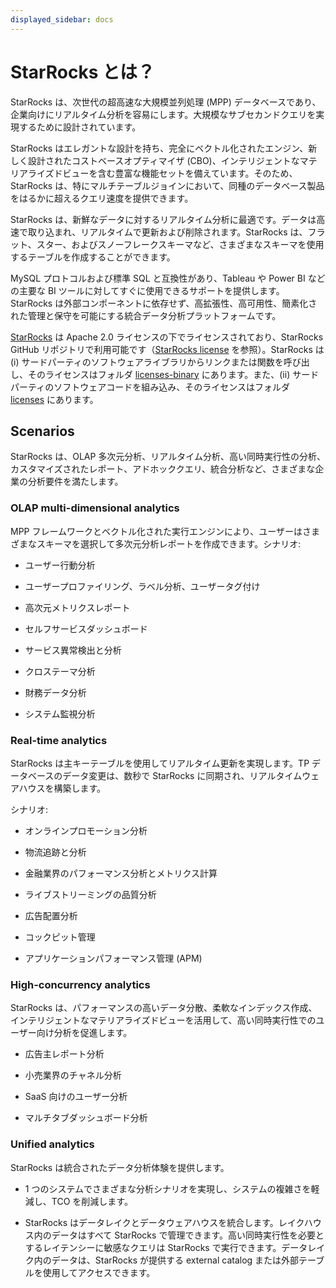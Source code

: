 ```yaml
---
displayed_sidebar: docs
---
```


# StarRocks とは？

StarRocks は、次世代の超高速な大規模並列処理 (MPP) データベースであり、企業向けにリアルタイム分析を容易にします。大規模なサブセカンドクエリを実現するために設計されています。

StarRocks はエレガントな設計を持ち、完全にベクトル化されたエンジン、新しく設計されたコストベースオプティマイザ (CBO)、インテリジェントなマテリアライズドビューを含む豊富な機能セットを備えています。そのため、StarRocks は、特にマルチテーブルジョインにおいて、同種のデータベース製品をはるかに超えるクエリ速度を提供できます。

StarRocks は、新鮮なデータに対するリアルタイム分析に最適です。データは高速で取り込まれ、リアルタイムで更新および削除されます。StarRocks は、フラット、スター、およびスノーフレークスキーマなど、さまざまなスキーマを使用するテーブルを作成することができます。

MySQL プロトコルおよび標準 SQL と互換性があり、Tableau や Power BI などの主要な BI ツールに対してすぐに使用できるサポートを提供します。StarRocks は外部コンポーネントに依存せず、高拡張性、高可用性、簡素化された管理と保守を可能にする統合データ分析プラットフォームです。

[StarRocks](https://github.com/StarRocks/starrocks/tree/main) は Apache 2.0 ライセンスの下でライセンスされており、StarRocks GitHub リポジトリで利用可能です（[StarRocks license](https://github.com/StarRocks/starrocks/blob/main/LICENSE.txt) を参照）。StarRocks は (i) サードパーティのソフトウェアライブラリからリンクまたは関数を呼び出し、そのライセンスはフォルダ [licenses-binary](https://github.com/StarRocks/starrocks/tree/main/licenses-binary) にあります。また、(ii) サードパーティのソフトウェアコードを組み込み、そのライセンスはフォルダ [licenses](https://github.com/StarRocks/starrocks/tree/main/licenses) にあります。

## Scenarios

StarRocks は、OLAP 多次元分析、リアルタイム分析、高い同時実行性の分析、カスタマイズされたレポート、アドホッククエリ、統合分析など、さまざまな企業の分析要件を満たします。

### OLAP multi-dimensional analytics

MPP フレームワークとベクトル化された実行エンジンにより、ユーザーはさまざまなスキーマを選択して多次元分析レポートを作成できます。シナリオ:

- ユーザー行動分析

- ユーザープロファイリング、ラベル分析、ユーザータグ付け

- 高次元メトリクスレポート

- セルフサービスダッシュボード

- サービス異常検出と分析

- クロステーマ分析

- 財務データ分析

- システム監視分析

### Real-time analytics

StarRocks は主キーテーブルを使用してリアルタイム更新を実現します。TP データベースのデータ変更は、数秒で StarRocks に同期され、リアルタイムウェアハウスを構築します。

シナリオ:

- オンラインプロモーション分析

- 物流追跡と分析

- 金融業界のパフォーマンス分析とメトリクス計算

- ライブストリーミングの品質分析

- 広告配置分析

- コックピット管理

- アプリケーションパフォーマンス管理 (APM)

### High-concurrency analytics

StarRocks は、パフォーマンスの高いデータ分散、柔軟なインデックス作成、インテリジェントなマテリアライズドビューを活用して、高い同時実行性でのユーザー向け分析を促進します。

- 広告主レポート分析

- 小売業界のチャネル分析

- SaaS 向けのユーザー分析

- マルチタブダッシュボード分析

### Unified analytics

StarRocks は統合されたデータ分析体験を提供します。

- 1 つのシステムでさまざまな分析シナリオを実現し、システムの複雑さを軽減し、TCO を削減します。

- StarRocks はデータレイクとデータウェアハウスを統合します。レイクハウス内のデータはすべて StarRocks で管理できます。高い同時実行性を必要とするレイテンシーに敏感なクエリは StarRocks で実行できます。データレイク内のデータは、StarRocks が提供する external catalog または外部テーブルを使用してアクセスできます。